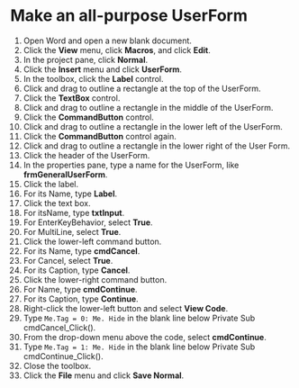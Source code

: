 # Make an all-purpose UserForm

1. Open Word and open a new blank document.
1. Click the **View** menu, click **Macros**, and click **Edit**.
1. In the project pane, click **Normal**.
1. Click the **Insert** menu and click **UserForm**.
1. In the toolbox, click the **Label** control. 
1. Click and drag to outline a rectangle at the top of the UserForm.
1. Click the **TextBox** control.
1. Click and drag to outline a rectangle in the middle of the UserForm.
1. Click the **CommandButton** control.
1. Click and drag to outline a rectangle in the lower left of the UserForm.
1. Click the **CommandButton** control again.
1. Click and drag to outline a rectangle in the lower right of the User Form.
1. Click the header of the UserForm.
1. In the properties pane, type a name for the UserForm, like **frmGeneralUserForm**.
1. Click the label.
1. For its Name, type **Label**.
1. Click the text box.
1. For itsName, type **txtInput**.
1. For EnterKeyBehavior, select **True**.
1. For MultiLine, select **True**.
1. Click the lower-left command button.
1. For its Name, type **cmdCancel**.
1. For Cancel, select **True**.
1. For its Caption, type **Cancel**.
1. Click the lower-right command button.
1. For Name, type **cmdContinue**.
1. For its Caption, type **Continue**.
1. Right-click the lower-left button and select **View Code**.
1. Type `Me.Tag = 0: Me. Hide` in the blank line below Private Sub cmdCancel_Click().
1. From the drop-down menu above the code, select **cmdContinue**.
1. Type `Me.Tag = 1: Me. Hide` in the blank line below Private Sub cmdContinue_Click().
1. Close the toolbox.
1. Click the **File** menu and click **Save Normal**.



